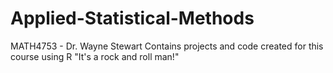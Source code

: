 # Applied-Statistical-Methods
MATH4753 - Dr. Wayne Stewart
Contains projects and code created for this course using R
"It's a rock and roll man!"
